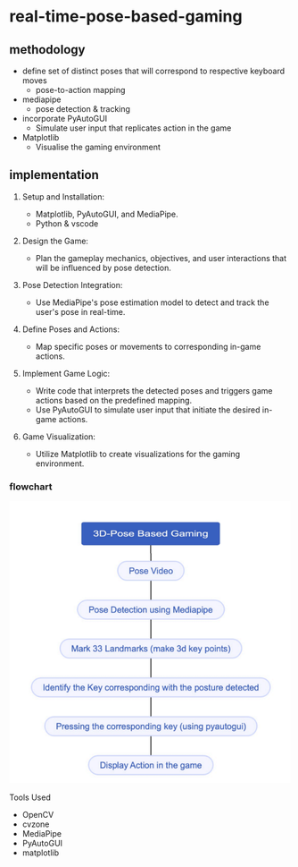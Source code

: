 # real-time-pose-based-gaming

## methodology
- define set of distinct poses that will correspond to respective keyboard moves 
  - pose-to-action mapping
- mediapipe
  - pose detection & tracking
- incorporate PyAutoGUI
  - Simulate user input that replicates action in the game
- Matplotlib
  - Visualise the gaming environment

## implementation
1. Setup and Installation:
   -  Matplotlib, PyAutoGUI, and MediaPipe.
   -  Python & vscode

2. Design the Game:
   - Plan the gameplay mechanics, objectives, and user interactions that will be influenced by pose detection.

3. Pose Detection Integration:
   - Use MediaPipe's pose estimation model to detect and track the user's pose in real-time.

4. Define Poses and Actions:
   - Map specific poses or movements to corresponding in-game actions. 

5. Implement Game Logic:
   - Write code that interprets the detected poses and triggers game actions based on the predefined mapping.
   - Use PyAutoGUI to simulate user input that initiate the desired in-game actions.

6. Game Visualization:
   - Utilize Matplotlib to create visualizations for the gaming environment.

### flowchart
![image](https://github.com/winterrray/real-time-pose-based-gaming/blob/main/Screenshot%202024-09-13%20150714.png)

Tools Used
- OpenCV
- cvzone
- MediaPipe
- PyAutoGUI
- matplotlib
